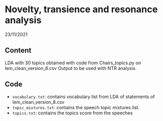 # Novelty, transience and resonance analysis


23/11/2021

## Content

LDA with 30 topics obtained with code from Chairs_topics.py on lem_clean_version_8.csv 
Output to be used with NTR analysis. 


## Code

- `vocabulary.txt`: contains vocabulary list from LDA of statements of lem_clean_version_8.csv 
- `topic_mixtures.txt`: contains the speech topic mixtures list.
- `topics.txt`: contains the topics score from the speeches
